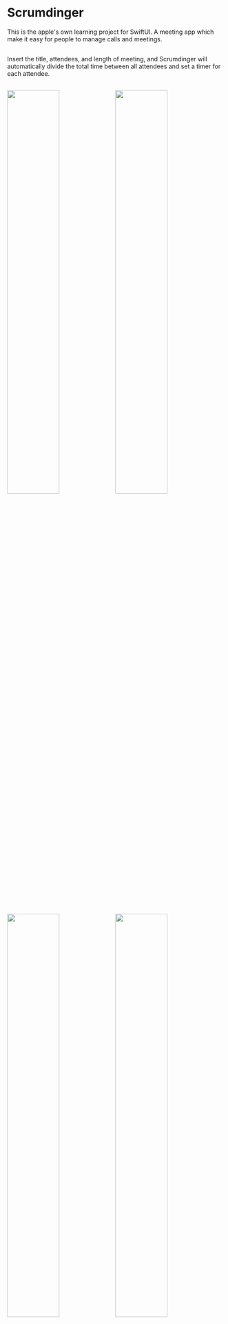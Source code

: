 # Scrumdinger
This is the apple's own learning project for SwiftUI. A meeting app which make it easy for people to manage calls and meetings.
##
Insert the title, attendees, and length of meeting, and Scrumdinger will automatically divide the total time between all attendees and set a timer for each attendee.
##
<img width="49%" src="https://github.com/HamiHash/Scrumdinger/assets/112081963/f7f36bb4-bf71-44a6-add0-848d70cc0772">
<img width="49%" src="https://github.com/HamiHash/Scrumdinger/assets/112081963/e9136e81-0e6a-4575-81f3-f9edab4da673">
<img width="49%" src="https://github.com/HamiHash/Scrumdinger/assets/112081963/af05ee17-6b6f-4af4-95ee-0677adf3ff1a">
<img width="49%" src="Screenshot 2023-10-04 at 3 32 02 AM" src="https://github.com/HamiHash/Scrumdinger/assets/112081963/fc60c377-137a-4c78-aa77-fccc1612683b">
<img width="49%" src="Screenshot 2023-10-04 at 3 32 02 AM" src="https://github.com/HamiHash/Scrumdinger/assets/112081963/174ff35d-ae42-43c8-a113-535664d0e783">
